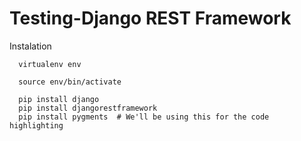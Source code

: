 # Testing-Django REST Framework

Instalation

```
  virtualenv env

  source env/bin/activate

  pip install django
  pip install djangorestframework
  pip install pygments  # We'll be using this for the code highlighting
```
